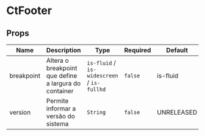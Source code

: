 # CtFooter

## Props

<!-- @vuese:CtFooter:props:start -->
|Name|Description|Type|Required|Default|
|---|---|---|---|---|
|breakpoint|Altera o breakpoint que define a largura do container|`is-fluid` / `is-widescreen` / `is-fullhd`|`false`|is-fluid|
|version|Permite informar a versão do sistema|`String`|`false`|UNRELEASED|

<!-- @vuese:CtFooter:props:end -->


